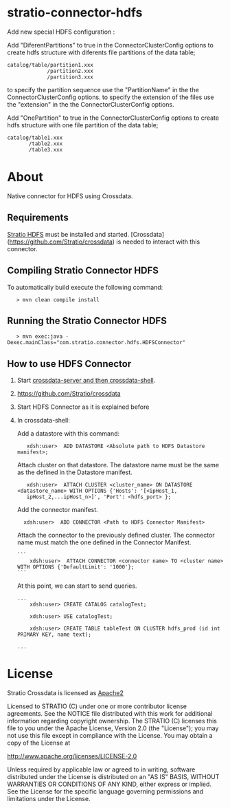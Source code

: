 stratio-connector-hdfs
======================


Add new special HDFS configuration :

Add "DiferentPartitions" to true in the ConnectorClusterConfig options to create hdfs structure with diferents file
partitions of the data table;

    catalog/table/partition1.xxx
                 /partition2.xxx
                 /partition3.xxx

to specify the partition sequence use the "PartitionName" in the the ConnectorClusterConfig options.
to specify the extension of the files use the "extension" in the the ConnectorClusterConfig options.

Add "OnePartition" to true in the ConnectorClusterConfig options to create hdfs structure with one file
partition of the data table;

    catalog/table1.xxx
           /table2.xxx
           /table3.xxx

# About #

Native connector for HDFS using Crossdata.

## Requirements ##

[Stratio HDFS](https://github.com/Stratio/stratio-connector-hdfs) must be installed and started.
[Crossdata] (https://github.com/Stratio/crossdata) is needed to interact with this connector.

## Compiling Stratio Connector HDFS ##

To automatically build execute the following command:

```
   > mvn clean compile install
```

## Running the Stratio Connector HDFS ##

```
   > mvn exec:java -Dexec.mainClass="com.stratio.connector.hdfs.HDFSConnector"
```


## How to use HDFS Connector ##

 1. Start [crossdata-server and then crossdata-shell](https://github.com/Stratio/crossdata).
 2. https://github.com/Stratio/crossdata
 3. Start HDFS Connector as it is explained before
 4. In crossdata-shell:

    Add a datastore with this command:

      ```
         xdsh:user>  ADD DATASTORE <Absolute path to HDFS Datastore manifest>;
      ```

    Attach cluster on that datastore. The datastore name must be the same as the defined in the Datastore manifest.

      ```
         xdsh:user>  ATTACH CLUSTER <cluster_name> ON DATASTORE <datastore_name> WITH OPTIONS {'Hosts': '[<ipHost_1,
         ipHost_2,...ipHost_n>]', 'Port': <hdfs_port> };
      ```

    Add the connector manifest.

       ```
         xdsh:user>  ADD CONNECTOR <Path to HDFS Connector Manifest>
       ```

    Attach the connector to the previously defined cluster. The connector name must match the one defined in the
    Connector Manifest.

        ```
            xdsh:user>  ATTACH CONNECTOR <connector name> TO <cluster name> WITH OPTIONS {'DefaultLimit': '1000'};
        ```

    At this point, we can start to send queries.

        ...
            xdsh:user> CREATE CATALOG catalogTest;

            xdsh:user> USE catalogTest;

            xdsh:user> CREATE TABLE tableTest ON CLUSTER hdfs_prod (id int PRIMARY KEY, name text);

        ...


# License #

Stratio Crossdata is licensed as [Apache2](http://www.apache.org/licenses/LICENSE-2.0.txt)

Licensed to STRATIO (C) under one or more contributor license agreements.
See the NOTICE file distributed with this work for additional information
regarding copyright ownership.  The STRATIO (C) licenses this file
to you under the Apache License, Version 2.0 (the
"License"); you may not use this file except in compliance
with the License.  You may obtain a copy of the License at

  http://www.apache.org/licenses/LICENSE-2.0

Unless required by applicable law or agreed to in writing,
software distributed under the License is distributed on an
"AS IS" BASIS, WITHOUT WARRANTIES OR CONDITIONS OF ANY
KIND, either express or implied.  See the License for the
specific language governing permissions and limitations
under the License.
